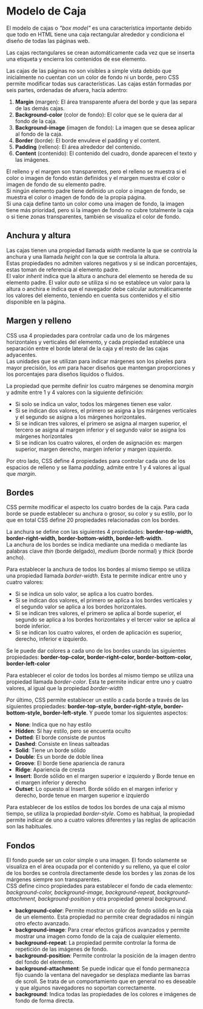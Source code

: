 # Modelo de Caja
El modelo de cajas o *"box model"* es una característica importante debido que todo en HTML tiene una caja rectangular alrededor y condiciona el diseño de todas las páginas web.  

Las cajas rectangulares se crean automáticamente cada vez que se inserta una etiqueta y encierra los contenidos de ese elemento.  

Las cajas de las páginas no son visibles a simple vista debido que inicialmente no cuentan con un color de fondo ni un borde, pero CSS permite modificar todas sus características. Las cajas están formadas por seis partes, ordenadas de afuera, hacía adentro:

1. **Margin** (margen): El área transparente afuera del borde y que las separa de las demás cajas.
2. **Background-color** (color de fondo): El color que se le quiera dar al fondo de la caja.
3. **Background-image** (imagen de fondo): La imagen que se desea aplicar al fondo de la caja.
4. **Border** (borde): El borde envuleve el padding y el content.
5. **Padding** (relleno): El área alrededor del contenido.
6. **Content** (contenido): El contenido del cuadro, donde aparecen el texto y las imágenes.  

   
El relleno y el margen son transparentes, pero el relleno se muestra si el color o imagen de fondo están definidos y el margen muestra el color o imagen de fondo de su elemento padre.   
Si ningún elemento padre tiene definido un color o imagen de fondo, se muestra el color o imagen de fondo de la propia página.  
Si una caja define tanto un color como una imagen de fondo, la imagen tiene más prioridad, pero si la imagen de fondo no cubre totalmente la caja o si tiene zonas transparentes, también se visualiza el color de fondo.

## **Anchura y altura**

Las cajas tienen una propiedad llamada *width* mediante la que se controla la anchura y una llamada *height* con la que se controla la altura.  
Estas propiedades no admiten valores negativos y si se indican porcentajes, estas toman de referencia al elemento padre.   
El valor *inherit* indica que la altura o anchura del elemento se hereda de su elemento padre. El valor *auto* se utiliza si no se establece un valor para la altura o anchira e indica que el navegador debe calcular automáticamente los valores del elemento, teniendo en cuenta sus contenidos y el sitio disponible en la página.

## **Margen y relleno**
CSS usa 4 propiedades para controlar cada uno de los márgenes horizontales y verticales del elemento, y cada propiedad establece una separación entre el borde lateral de la caja y el resto de las cajas adyacentes.  
Las unidades que se utilizan para indicar márgenes son los píxeles para mayor precisión, los *em* para hacer diseños que mantengan proporciones y los porcentajes para diseños líquidos o fluidos.  

La propiedad que permite definir los cuatro márgenes se denomina *margin* y admite entre 1 y 4 valores con la siguiente definición:

* Si solo se indica un valor, todos los márgenes tienen ese valor.
* Si se indican dos valores, el primero se asigna a lps márgenes verticales y el segundo se asigna a los márgenes horizontales.
* Si se indican tres valores, el primero se asigna al margen superior, el tercero se asigna al margen inferior y el segundo valor se asigna los márgenes horizontales
* Si se indican los cuatro valores, el orden de asignación es: margen superior, margen derecho, margen inferior y margen izquierdo.

Por otro lado, CSS define 4 propiedades para controlar cada uno de los espacios de relleno y se llama *padding*, admite entre 1 y 4 valores al igual que *margin*.

## **Bordes**
CSS permite modificar el aspecto los cuatro bordes de la caja. Para cada borde se puede establecer su anchura o grosor, su color y su estilo, por lo que en total CSS define 20 propiedades relacionadas con los bordes.

La anchura se define con las siguientes 4 propiedades: **border-top-width, border-right-width, border-bottom-width, border-left-width**.  
La anchura de los bordes se indica mediante una medida o mediante las palabras clave *thin* (borde delgado), *medium* (borde normal) y *thick* (borde ancho).

Para establecer la anchura de todos los bordes al mismo tiempo se utiliza una propiedad llamada *border-width*. Esta te permite indicar entre uno y cuatro valores: 

* Si se indica un solo valor, se aplica a los cuatro bordes. 
* Si se indican dos valores, el primero se aplica a los bordes verticales y el segundo valor se aplica a los bordes horizontales.
* Si se indican tres valores, el primero se aplica al borde superior, el segundo se aplica a los bordes horizontales y el tercer valor se aplica al borde inferior. 
* Si se indican los cuatro valores, el orden de aplicación es superior, derecho, inferior e izquierdo.

Se le puede dar colores a cada uno de los bordes usando las siguientes propiedades: **border-top-color, border-right-color, border-bottom-color, border-left-color**

Para establecer el color de todos los bordes al mismo tiempo se utiliza una propiedad llamada *border-color*. Esta te permite indicar entre uno y cuatro valores, al igual que la propiedad *border-width*

Por último, CSS permite establecer un estilo a cada borde a través de las siguientes propiedades: **border-top-style, border-right-style, border-bottom-style, border-left-style**. Y puede tomar los siguientes aspectos:
* **None**: Indica que no hay estilo
* **Hidden**: Sí hay estilo, pero se encuenta oculto
* **Dotted**: El borde consiste de puntos
* **Dashed**: Consiste en líneas salteadas
* **Solid**: Tiene un borde sólido
* **Double**: Es un borde de doble línea
* **Groove**: El borde tiene apariencia de ranura
* **Ridge**: Apariencia de cresta
* **Insert**: Borde sólido en el margen superior e izquierdo y Borde tenue en el margen inferior y derecho
* **Outset**: Lo opuesto al Insert. Borde sólido en el margen inferior y derecho, borde tenue en margen superior e izquierdo

Para establecer de los estilos de todos los bordes de una caja al mismo tiempo, se utiliza la propiedad *border-style*. Como es habitual, la propiedad permite indicar de uno a cuatro valores diferentes y las reglas de aplicación son las habituales.

## **Fondos**
El fondo puede ser un color simple o una imagen. El fondo solamente se visualiza en el área ocupada por el contenido y su relleno, ya que el color de los bordes se controla directamente desde los bordes y las zonas de los márgenes siempre son transparentes.  
CSS define cinco propiedades para establecer el fondo de cada elemento: *background-color, background-image, background-repeat, background-attachment, background-position* y otra propiedad general *background*.

* **background-color**: Permite mostrar un color de fondo sólido en la caja de un elemento. Esta propiedad no permite crear degradados ni ningún otro efecto avanzado.
* **background-image**: Para crear efectos gráficos avanzados y permite mostrar una imagen como fondo de la caja de cualquier elemento.
* **background-repeat**: La propiedad permite controlar la forma de repetición de las imágenes de fondo.
* **background-position**: Permite controlar la posición de la imagen dentro del fondo del elemento.
* **background-attachment**: Se puede indicar que el fondo permanezca fijo cuando la ventana del navegador se desplaza mediante las barras de scroll. Se trata de un comportamiento que en general no es deseable y que algunos navegadores no soportan correctamente.
* **background**: Indica todas las propiedades de los colores e imágenes de fondo de forma directa.